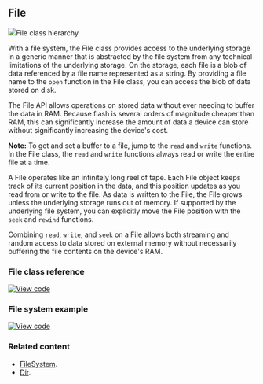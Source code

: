 ## File

<span class="images">![](https://os-doc-builder.test.mbed.com/docs/development/mbed-os-api-doxy/classmbed_1_1_file.png)<span>File class hierarchy</span></span>

With a file system, the File class provides access to the underlying storage in a generic manner that is abstracted by the file system from any technical limitations of the underlying storage. On the storage, each file is a blob of data referenced by a file name represented as a string. By providing a file name to the `open` function in the File class, you can access the blob of data stored on disk.

The File API allows operations on stored data without ever needing to buffer the data in RAM. Because flash is several orders of magnitude cheaper than RAM, this can significantly increase the amount of data a device can store without significantly increasing the device's cost.

<span class="notes">**Note:** To get and set a buffer to a file, jump to the `read` and `write` functions. In the File class, the `read` and `write` functions always read or write the entire file at a time.</span>

A File operates like an infinitely long reel of tape. Each File object keeps track of its current position in the data, and this position updates as you read from or write to the file. As data is written to the File, the File grows unless the underlying storage runs out of memory. If supported by the underlying file system, you can explicitly move the File position with the `seek` and `rewind` functions.

Combining `read`, `write`, and `seek` on a File allows both streaming and random access to data stored on external memory without necessarily buffering the file contents on the device's RAM.

### File class reference

[![View code](https://www.mbed.com/embed/?type=library)](http://os-doc-builder.test.mbed.com/docs/development/mbed-os-api-doxy/classmbed_1_1_file.html)

### File system example

[![View code](https://www.mbed.com/embed/?url=https://os.mbed.com/teams/mbed-os-examples/code/mbed-os-example-filesystem/)](http://os.mbed.com/teams/mbed-os-examples/code/mbed-os-example-filesystem/file/adaa6c01d727/main.cpp)

### Related content

- [FileSystem](FileSystem.html).
- [Dir](Dir.html).
